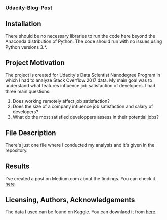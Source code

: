 ### Udacity-Blog-Post

## Installation

There should be no necessary libraries to run the code here beyond the Anaconda distribution of Python.  The code should run with no issues using Python versions 3.*.

## Project Motivation

The project is created for Udacity's Data Scientist Nanodegree Program in which I had to analyze Stack Overflow 2017 data. My main goal was to understand what features influence job satisfaction of developers. I had three main questions:

1. Does working remotely affect job satisfaction?
2. Does the size of a company influence job satisfaction and salary of developers?
3. What do the most satisfied developpers assess in their potential jobs?

## File Description

There's just one file where I conducted my analysis and it's given in the repository.

## Results

I've created a post on Medium.com about the findings. You can check it [here](https://medium.com/@nika.jinchar/what-should-you-look-for-in-a-job-as-a-developer-e3496597a386)

## Licensing, Authors, Acknowledgements

The data I used can be found on Kaggle. You can downlaod it from [here](https://www.kaggle.com/stackoverflow/so-survey-2017/data).
